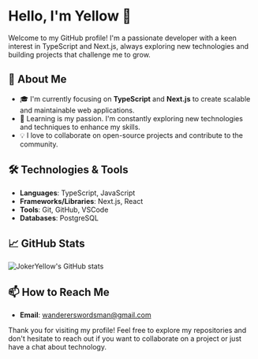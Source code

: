 # Hello, I'm Yellow 👋

Welcome to my GitHub profile! I'm a passionate developer with a keen interest in TypeScript and Next.js, always exploring new technologies and building projects that challenge me to grow.

## 🚀 About Me

- 🎓 I'm currently focusing on **TypeScript** and **Next.js** to create scalable and maintainable web applications.
- 🌱 Learning is my passion. I'm constantly exploring new technologies and techniques to enhance my skills.
- 💡 I love to collaborate on open-source projects and contribute to the community.

## 🛠️ Technologies & Tools

- **Languages**: TypeScript, JavaScript
- **Frameworks/Libraries**: Next.js, React
- **Tools**: Git, GitHub, VSCode
- **Databases**: PostgreSQL

## 📈 GitHub Stats

![JokerYellow's GitHub stats](https://github-readme-stats.vercel.app/api?username=jokerYellow&show_icons=true&theme=radical)

## 📫 How to Reach Me

- **Email**: wandererswordsman@gmail.com

Thank you for visiting my profile! Feel free to explore my repositories and don't hesitate to reach out if you want to collaborate on a project or just have a chat about technology.
